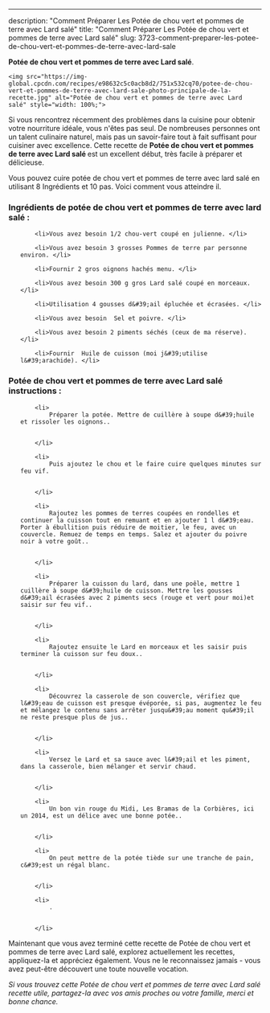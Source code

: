 ---
description: "Comment Préparer Les Potée de chou vert et pommes de terre avec Lard salé"
title: "Comment Préparer Les Potée de chou vert et pommes de terre avec Lard salé"
slug: 3723-comment-preparer-les-potee-de-chou-vert-et-pommes-de-terre-avec-lard-sale

<p>
	<strong>Potée de chou vert et pommes de terre avec Lard salé</strong>. 
	
</p>
<p>
	
	<img src="https://img-global.cpcdn.com/recipes/e98632c5c0acb8d2/751x532cq70/potee-de-chou-vert-et-pommes-de-terre-avec-lard-sale-photo-principale-de-la-recette.jpg" alt="Potée de chou vert et pommes de terre avec Lard salé" style="width: 100%;">
	
	
</p>

Si vous rencontrez récemment des problèmes dans la cuisine pour obtenir votre nourriture idéale, vous n'êtes pas seul. De nombreuses personnes ont un talent culinaire naturel, mais pas un savoir-faire tout à fait suffisant pour cuisiner avec excellence. Cette recette de <strong> Potée de chou vert et pommes de terre avec Lard salé </strong> est un excellent début, très facile à préparer et délicieuse.

<!--inarticleads1-->

Vous pouvez cuire potée de chou vert et pommes de terre avec lard salé en utilisant 8 Ingrédients et 10 pas. Voici comment vous atteindre il.

<h3>Ingrédients de potée de chou vert et pommes de terre avec lard salé :</h3>

<ol>
	
		<li>Vous avez besoin 1/2 chou-vert coupé en julienne. </li>
	
		<li>Vous avez besoin 3 grosses Pommes de terre par personne environ. </li>
	
		<li>Fournir 2 gros oignons hachés menu. </li>
	
		<li>Vous avez besoin 300 g gros Lard salé coupé en morceaux. </li>
	
		<li>Utilisation 4 gousses d&#39;ail épluchée et écrasées. </li>
	
		<li>Vous avez besoin  Sel et poivre. </li>
	
		<li>Vous avez besoin 2 piments séchés (ceux de ma réserve). </li>
	
		<li>Fournir  Huile de cuisson (moi j&#39;utilise l&#39;arachide). </li>
	
</ol>



<!--inarticleads2-->

<h3>Potée de chou vert et pommes de terre avec Lard salé instructions :</h3>

<ol>
	
		<li>
			Préparer la potée. Mettre de cuillère à soupe d&#39;huile et rissoler les oignons..
			
			
		</li>
	
		<li>
			Puis ajoutez le chou et le faire cuire quelques minutes sur feu vif.
			
			
		</li>
	
		<li>
			Rajoutez les pommes de terres coupées en rondelles et continuer la cuisson tout en remuant et en ajouter 1 l d&#39;eau. Porter à ébullition puis réduire de moitier, le feu, avec un couvercle. Remuez de temps en temps. Salez et ajouter du poivre noir à votre goût..
			
			
		</li>
	
		<li>
			Préparer la cuisson du lard, dans une poêle, mettre 1 cuillère à soupe d&#39;huile de cuisson. Mettre les gousses d&#39;ail écrasées avec 2 piments secs (rouge et vert pour moi)et saisir sur feu vif..
			
			
		</li>
	
		<li>
			Rajoutez ensuite le Lard en morceaux et les saisir puis terminer la cuisson sur feu doux..
			
			
		</li>
	
		<li>
			Découvrez la casserole de son couvercle, vérifiez que l&#39;eau de cuisson est presque évéporée, si pas, augmentez le feu et mélangez le contenu sans arrêter jusqu&#39;au moment qu&#39;il ne reste presque plus de jus..
			
			
		</li>
	
		<li>
			Versez le Lard et sa sauce avec l&#39;ail et les piment, dans la casserole, bien mélanger et servir chaud.
			
			
		</li>
	
		<li>
			Un bon vin rouge du Midi, Les Bramas de la Corbières, ici un 2014, est un délice avec une bonne potée..
			
			
		</li>
	
		<li>
			On peut mettre de la potée tiède sur une tranche de pain, c&#39;est un régal blanc.
			
			
		</li>
	
		<li>
			.
			
			
		</li>
	
</ol>



<!--inarticleads1-->

<p>
Maintenant que vous avez terminé cette recette de Potée de chou vert et pommes de terre avec Lard salé, explorez actuellement les recettes, appliquez-la et appréciez également. Vous ne le reconnaissez jamais - vous avez peut-être découvert une toute nouvelle vocation.
</p>

<p>
<i>Si vous trouvez cette Potée de chou vert et pommes de terre avec Lard salé recette utile, partagez-la avec vos amis proches ou votre famille, merci et bonne chance.</i>
</p>
